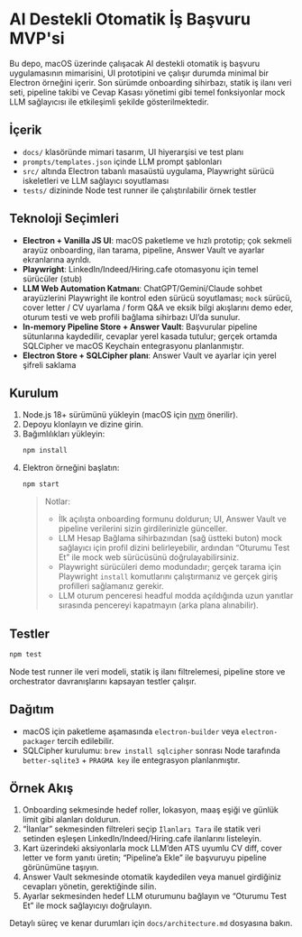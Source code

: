 # AI Destekli Otomatik İş Başvuru MVP'si

Bu depo, macOS üzerinde çalışacak AI destekli otomatik iş başvuru uygulamasının mimarisini, UI prototipini ve çalışır durumda minimal bir Electron örneğini içerir. Son sürümde onboarding sihirbazı, statik iş ilanı veri seti, pipeline takibi ve Cevap Kasası yönetimi gibi temel fonksiyonlar mock LLM sağlayıcısı ile etkileşimli şekilde gösterilmektedir.

## İçerik
- `docs/` klasöründe mimari tasarım, UI hiyerarşisi ve test planı
- `prompts/templates.json` içinde LLM prompt şablonları
- `src/` altında Electron tabanlı masaüstü uygulama, Playwright sürücü iskeletleri ve LLM sağlayıcı soyutlaması
- `tests/` dizininde Node test runner ile çalıştırılabilir örnek testler

## Teknoloji Seçimleri
- **Electron + Vanilla JS UI**: macOS paketleme ve hızlı prototip; çok sekmeli arayüz onboarding, ilan tarama, pipeline, Answer Vault ve ayarlar ekranlarına ayrıldı.
- **Playwright**: LinkedIn/Indeed/Hiring.cafe otomasyonu için temel sürücüler (stub)
- **LLM Web Automation Katmanı**: ChatGPT/Gemini/Claude sohbet arayüzlerini Playwright ile kontrol eden sürücü soyutlaması; `mock` sürücü, cover letter / CV uyarlama / form Q&A ve eksik bilgi akışlarını demo eder, oturum testi ve web profili bağlama sihirbazı UI’da sunulur.
- **In-memory Pipeline Store + Answer Vault**: Başvurular pipeline sütunlarına kaydedilir, cevaplar yerel kasada tutulur; gerçek ortamda SQLCipher ve macOS Keychain entegrasyonu planlanmıştır.
- **Electron Store + SQLCipher planı**: Answer Vault ve ayarlar için yerel şifreli saklama

## Kurulum
1. Node.js 18+ sürümünü yükleyin (macOS için [nvm](https://github.com/nvm-sh/nvm) önerilir).
2. Depoyu klonlayın ve dizine girin.
3. Bağımlılıkları yükleyin:
   ```bash
   npm install
   ```
4. Elektron örneğini başlatın:
   ```bash
   npm start
   ```
   > Notlar:
   > - İlk açılışta onboarding formunu doldurun; UI, Answer Vault ve pipeline verilerini sizin girdilerinizle günceller.
   > - LLM Hesap Bağlama sihirbazından (sağ üstteki buton) mock sağlayıcı için profil dizini belirleyebilir, ardından “Oturumu Test Et” ile mock web sürücüsünü doğrulayabilirsiniz.
   > - Playwright sürücüleri demo modundadır; gerçek tarama için Playwright `install` komutlarını çalıştırmanız ve gerçek giriş profilleri sağlamanız gerekir.
   > - LLM oturum penceresi headful modda açıldığında uzun yanıtlar sırasında pencereyi kapatmayın (arka plana alınabilir).

## Testler
```bash
npm test
```
Node test runner ile veri modeli, statik iş ilanı filtrelemesi, pipeline store ve orchestrator davranışlarını kapsayan testler çalışır.

## Dağıtım
- macOS için paketleme aşamasında `electron-builder` veya `electron-packager` tercih edilebilir.
- SQLCipher kurulumu: `brew install sqlcipher` sonrası Node tarafında `better-sqlite3` + `PRAGMA key` ile entegrasyon planlanmıştır.

## Örnek Akış
1. Onboarding sekmesinde hedef roller, lokasyon, maaş eşiği ve günlük limit gibi alanları doldurun.
2. “İlanlar” sekmesinden filtreleri seçip `İlanları Tara` ile statik veri setinden eşleşen LinkedIn/Indeed/Hiring.cafe ilanlarını listeleyin.
3. Kart üzerindeki aksiyonlarla mock LLM’den ATS uyumlu CV diff, cover letter ve form yanıtı üretin; “Pipeline’a Ekle” ile başvuruyu pipeline görünümüne taşıyın.
4. Answer Vault sekmesinde otomatik kaydedilen veya manuel girdiğiniz cevapları yönetin, gerektiğinde silin.
5. Ayarlar sekmesinden hedef LLM oturumunu bağlayın ve “Oturumu Test Et” ile mock sağlayıcıyı doğrulayın.

Detaylı süreç ve kenar durumları için `docs/architecture.md` dosyasına bakın.
